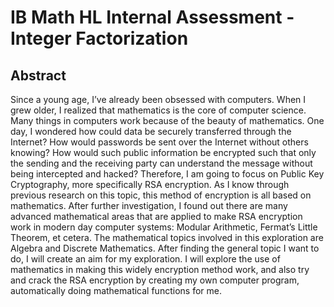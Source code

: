 IB Math HL Internal Assessment - Integer Factorization
===============

Abstract
----------------
Since a young age, I’ve already been obsessed with computers. When I grew older, I realized that mathematics is the core of computer science. Many things in computers work because of the beauty of mathematics. One day, I wondered how could data be securely transferred through the Internet? How would passwords be sent over the Internet without others knowing? How would such public information be encrypted such that only the sending and the receiving party can understand the message without being intercepted and hacked? Therefore, I am going to focus on Public Key Cryptography, more specifically RSA encryption. As I know through previous research on this topic, this method of encryption is all based on mathematics. After further investigation, I found out there are many advanced mathematical areas that are applied to make RSA encryption work in modern day computer systems: Modular Arithmetic, Fermat’s Little Theorem, et cetera. The mathematical topics involved in this exploration are Algebra and Discrete Mathematics. After finding the general topic I want to do, I will create an aim for my exploration. I will explore the use of mathematics in making this widely encryption method work, and also try and crack the RSA encryption by creating my own computer program, automatically doing mathematical functions for me.
